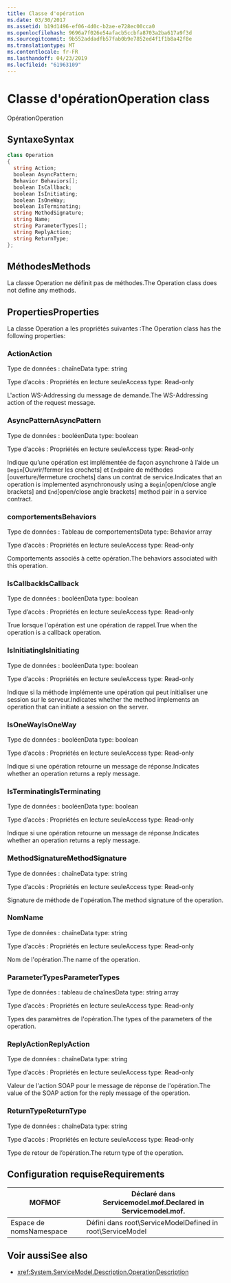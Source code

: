 ```yaml
---
title: Classe d'opération
ms.date: 03/30/2017
ms.assetid: b19d1496-ef06-4d0c-b2ae-e728ec00cca0
ms.openlocfilehash: 9696a7f026e54afacb5ccbfa8703a2ba617a9f3d
ms.sourcegitcommit: 9b552addadfb57fab0b9e7852ed4f1f1b8a42f8e
ms.translationtype: MT
ms.contentlocale: fr-FR
ms.lasthandoff: 04/23/2019
ms.locfileid: "61963109"
---
```

# <a name="operation-class"></a><span data-ttu-id="3a330-102">Classe d'opération</span><span class="sxs-lookup"><span data-stu-id="3a330-102">Operation class</span></span>
<span data-ttu-id="3a330-103">Opération</span><span class="sxs-lookup"><span data-stu-id="3a330-103">Operation</span></span>  
  
## <a name="syntax"></a><span data-ttu-id="3a330-104">Syntaxe</span><span class="sxs-lookup"><span data-stu-id="3a330-104">Syntax</span></span>  
  
```csharp
class Operation  
{  
  string Action;  
  boolean AsyncPattern;  
  Behavior Behaviors[];  
  boolean IsCallback;  
  boolean IsInitiating;  
  boolean IsOneWay;  
  boolean IsTerminating;  
  string MethodSignature;  
  string Name;  
  string ParameterTypes[];  
  string ReplyAction;  
  string ReturnType;  
};  
```  
  
## <a name="methods"></a><span data-ttu-id="3a330-105">Méthodes</span><span class="sxs-lookup"><span data-stu-id="3a330-105">Methods</span></span>  
 <span data-ttu-id="3a330-106">La classe Operation ne définit pas de méthodes.</span><span class="sxs-lookup"><span data-stu-id="3a330-106">The Operation class does not define any methods.</span></span>  
  
## <a name="properties"></a><span data-ttu-id="3a330-107">Properties</span><span class="sxs-lookup"><span data-stu-id="3a330-107">Properties</span></span>  
 <span data-ttu-id="3a330-108">La classe Operation a les propriétés suivantes :</span><span class="sxs-lookup"><span data-stu-id="3a330-108">The Operation class has the following properties:</span></span>  
  
### <a name="action"></a><span data-ttu-id="3a330-109">Action</span><span class="sxs-lookup"><span data-stu-id="3a330-109">Action</span></span>  
 <span data-ttu-id="3a330-110">Type de données : chaîne</span><span class="sxs-lookup"><span data-stu-id="3a330-110">Data type: string</span></span>  
  
 <span data-ttu-id="3a330-111">Type d’accès : Propriétés en lecture seule</span><span class="sxs-lookup"><span data-stu-id="3a330-111">Access type: Read-only</span></span>  
  
 <span data-ttu-id="3a330-112">L'action WS-Addressing du message de demande.</span><span class="sxs-lookup"><span data-stu-id="3a330-112">The WS-Addressing action of the request message.</span></span>  
  
### <a name="asyncpattern"></a><span data-ttu-id="3a330-113">AsyncPattern</span><span class="sxs-lookup"><span data-stu-id="3a330-113">AsyncPattern</span></span>  
 <span data-ttu-id="3a330-114">Type de données : booléen</span><span class="sxs-lookup"><span data-stu-id="3a330-114">Data type: boolean</span></span>  
  
 <span data-ttu-id="3a330-115">Type d’accès : Propriétés en lecture seule</span><span class="sxs-lookup"><span data-stu-id="3a330-115">Access type: Read-only</span></span>  
  
 <span data-ttu-id="3a330-116">Indique qu’une opération est implémentée de façon asynchrone à l’aide un `Begin`[Ouvrir/fermer les crochets] et `End`paire de méthodes [ouverture/fermeture crochets] dans un contrat de service.</span><span class="sxs-lookup"><span data-stu-id="3a330-116">Indicates that an operation is implemented asynchronously using a `Begin`[open/close angle brackets] and `End`[open/close angle brackets] method pair in a service contract.</span></span>  
  
### <a name="behaviors"></a><span data-ttu-id="3a330-117">comportements</span><span class="sxs-lookup"><span data-stu-id="3a330-117">Behaviors</span></span>  
 <span data-ttu-id="3a330-118">Type de données : Tableau de comportements</span><span class="sxs-lookup"><span data-stu-id="3a330-118">Data type: Behavior array</span></span>  
  
 <span data-ttu-id="3a330-119">Type d’accès : Propriétés en lecture seule</span><span class="sxs-lookup"><span data-stu-id="3a330-119">Access type: Read-only</span></span>  
  
 <span data-ttu-id="3a330-120">Comportements associés à cette opération.</span><span class="sxs-lookup"><span data-stu-id="3a330-120">The behaviors associated with this operation.</span></span>  
  
### <a name="iscallback"></a><span data-ttu-id="3a330-121">IsCallback</span><span class="sxs-lookup"><span data-stu-id="3a330-121">IsCallback</span></span>  
 <span data-ttu-id="3a330-122">Type de données : booléen</span><span class="sxs-lookup"><span data-stu-id="3a330-122">Data type: boolean</span></span>  
  
 <span data-ttu-id="3a330-123">Type d’accès : Propriétés en lecture seule</span><span class="sxs-lookup"><span data-stu-id="3a330-123">Access type: Read-only</span></span>  
  
 <span data-ttu-id="3a330-124">True lorsque l'opération est une opération de rappel.</span><span class="sxs-lookup"><span data-stu-id="3a330-124">True when the operation is a callback operation.</span></span>  
  
### <a name="isinitiating"></a><span data-ttu-id="3a330-125">IsInitiating</span><span class="sxs-lookup"><span data-stu-id="3a330-125">IsInitiating</span></span>  
 <span data-ttu-id="3a330-126">Type de données : booléen</span><span class="sxs-lookup"><span data-stu-id="3a330-126">Data type: boolean</span></span>  
  
 <span data-ttu-id="3a330-127">Type d’accès : Propriétés en lecture seule</span><span class="sxs-lookup"><span data-stu-id="3a330-127">Access type: Read-only</span></span>  
  
 <span data-ttu-id="3a330-128">Indique si la méthode implémente une opération qui peut initialiser une session sur le serveur.</span><span class="sxs-lookup"><span data-stu-id="3a330-128">Indicates whether the method implements an operation that can initiate a session on the server.</span></span>  
  
### <a name="isoneway"></a><span data-ttu-id="3a330-129">IsOneWay</span><span class="sxs-lookup"><span data-stu-id="3a330-129">IsOneWay</span></span>  
 <span data-ttu-id="3a330-130">Type de données : booléen</span><span class="sxs-lookup"><span data-stu-id="3a330-130">Data type: boolean</span></span>  
  
 <span data-ttu-id="3a330-131">Type d’accès : Propriétés en lecture seule</span><span class="sxs-lookup"><span data-stu-id="3a330-131">Access type: Read-only</span></span>  
  
 <span data-ttu-id="3a330-132">Indique si une opération retourne un message de réponse.</span><span class="sxs-lookup"><span data-stu-id="3a330-132">Indicates whether an operation returns a reply message.</span></span>  
  
### <a name="isterminating"></a><span data-ttu-id="3a330-133">IsTerminating</span><span class="sxs-lookup"><span data-stu-id="3a330-133">IsTerminating</span></span>  
 <span data-ttu-id="3a330-134">Type de données : booléen</span><span class="sxs-lookup"><span data-stu-id="3a330-134">Data type: boolean</span></span>  
  
 <span data-ttu-id="3a330-135">Type d’accès : Propriétés en lecture seule</span><span class="sxs-lookup"><span data-stu-id="3a330-135">Access type: Read-only</span></span>  
  
 <span data-ttu-id="3a330-136">Indique si une opération retourne un message de réponse.</span><span class="sxs-lookup"><span data-stu-id="3a330-136">Indicates whether an operation returns a reply message.</span></span>  
  
### <a name="methodsignature"></a><span data-ttu-id="3a330-137">MethodSignature</span><span class="sxs-lookup"><span data-stu-id="3a330-137">MethodSignature</span></span>  
 <span data-ttu-id="3a330-138">Type de données : chaîne</span><span class="sxs-lookup"><span data-stu-id="3a330-138">Data type: string</span></span>  
  
 <span data-ttu-id="3a330-139">Type d’accès : Propriétés en lecture seule</span><span class="sxs-lookup"><span data-stu-id="3a330-139">Access type: Read-only</span></span>  
  
 <span data-ttu-id="3a330-140">Signature de méthode de l'opération.</span><span class="sxs-lookup"><span data-stu-id="3a330-140">The method signature of the operation.</span></span>  
  
### <a name="name"></a><span data-ttu-id="3a330-141">Nom</span><span class="sxs-lookup"><span data-stu-id="3a330-141">Name</span></span>  
 <span data-ttu-id="3a330-142">Type de données : chaîne</span><span class="sxs-lookup"><span data-stu-id="3a330-142">Data type: string</span></span>  
  
 <span data-ttu-id="3a330-143">Type d’accès : Propriétés en lecture seule</span><span class="sxs-lookup"><span data-stu-id="3a330-143">Access type: Read-only</span></span>  
  
 <span data-ttu-id="3a330-144">Nom de l'opération.</span><span class="sxs-lookup"><span data-stu-id="3a330-144">The name of the operation.</span></span>  
  
### <a name="parametertypes"></a><span data-ttu-id="3a330-145">ParameterTypes</span><span class="sxs-lookup"><span data-stu-id="3a330-145">ParameterTypes</span></span>  
 <span data-ttu-id="3a330-146">Type de données : tableau de chaînes</span><span class="sxs-lookup"><span data-stu-id="3a330-146">Data type: string array</span></span>  
  
 <span data-ttu-id="3a330-147">Type d’accès : Propriétés en lecture seule</span><span class="sxs-lookup"><span data-stu-id="3a330-147">Access type: Read-only</span></span>  
  
 <span data-ttu-id="3a330-148">Types des paramètres de l'opération.</span><span class="sxs-lookup"><span data-stu-id="3a330-148">The types of the parameters of the operation.</span></span>  
  
### <a name="replyaction"></a><span data-ttu-id="3a330-149">ReplyAction</span><span class="sxs-lookup"><span data-stu-id="3a330-149">ReplyAction</span></span>  
 <span data-ttu-id="3a330-150">Type de données : chaîne</span><span class="sxs-lookup"><span data-stu-id="3a330-150">Data type: string</span></span>  
  
 <span data-ttu-id="3a330-151">Type d’accès : Propriétés en lecture seule</span><span class="sxs-lookup"><span data-stu-id="3a330-151">Access type: Read-only</span></span>  
  
 <span data-ttu-id="3a330-152">Valeur de l'action SOAP pour le message de réponse de l'opération.</span><span class="sxs-lookup"><span data-stu-id="3a330-152">The value of the SOAP action for the reply message of the operation.</span></span>  
  
### <a name="returntype"></a><span data-ttu-id="3a330-153">ReturnType</span><span class="sxs-lookup"><span data-stu-id="3a330-153">ReturnType</span></span>  
 <span data-ttu-id="3a330-154">Type de données : chaîne</span><span class="sxs-lookup"><span data-stu-id="3a330-154">Data type: string</span></span>  
  
 <span data-ttu-id="3a330-155">Type d’accès : Propriétés en lecture seule</span><span class="sxs-lookup"><span data-stu-id="3a330-155">Access type: Read-only</span></span>  
  
 <span data-ttu-id="3a330-156">Type de retour de l’opération.</span><span class="sxs-lookup"><span data-stu-id="3a330-156">The return type of the operation.</span></span>  
  
## <a name="requirements"></a><span data-ttu-id="3a330-157">Configuration requise</span><span class="sxs-lookup"><span data-stu-id="3a330-157">Requirements</span></span>  
  
|<span data-ttu-id="3a330-158">MOF</span><span class="sxs-lookup"><span data-stu-id="3a330-158">MOF</span></span>|<span data-ttu-id="3a330-159">Déclaré dans Servicemodel.mof.</span><span class="sxs-lookup"><span data-stu-id="3a330-159">Declared in Servicemodel.mof.</span></span>|  
|---------|-----------------------------------|  
|<span data-ttu-id="3a330-160">Espace de noms</span><span class="sxs-lookup"><span data-stu-id="3a330-160">Namespace</span></span>|<span data-ttu-id="3a330-161">Défini dans root\ServiceModel</span><span class="sxs-lookup"><span data-stu-id="3a330-161">Defined in root\ServiceModel</span></span>|  
  
## <a name="see-also"></a><span data-ttu-id="3a330-162">Voir aussi</span><span class="sxs-lookup"><span data-stu-id="3a330-162">See also</span></span>

- <xref:System.ServiceModel.Description.OperationDescription>
